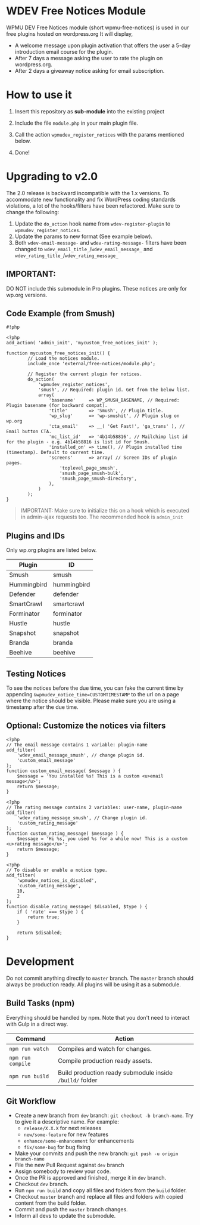 # WDEV Free Notices Module #

WPMU DEV Free Notices module (short wpmu-free-notices) is used in our free plugins hosted on wordpress.org
It will display,
* A welcome message upon plugin activation that offers the user a 5-day introduction email course for the plugin.
* After 7 days a message asking the user to rate the plugin on wordpress.org.
* After 2 days a giveaway notice asking for email subscription.

# How to use it #

1. Insert this repository as **sub-module** into the existing project

2. Include the file `module.php` in your main plugin file.

3. Call the action `wpmudev_register_notices` with the params mentioned below.

4. Done!


# Upgrading to v2.0

The 2.0 release is backward incompatible with the 1.x versions. To accommodate new functionality and fix WordPress coding standards violations, a lot of the hooks/filters have been refactored.
Make sure to change the following:

1. Update the `do_action` hook name from `wdev-register-plugin` to `wpmudev_register_notices`.
2. Update the params to new format (See example below).
3. Both `wdev-email-message-` and `wdev-rating-message-` filters have been changed to `wdev_email_title_`/`wdev_email_message_` and `wdev_rating_title_`/`wdev_rating_message_`

## IMPORTANT:

DO NOT include this submodule in Pro plugins. These notices are only for wp.org versions.


## Code Example (from Smush) ##

```
#!php

<?php
add_action( 'admin_init', 'mycustom_free_notices_init' );

function mycustom_free_notices_init() {
        // Load the notices module.
        include_once 'external/free-notices/module.php';
        
        // Register the current plugin for notices.
        do_action(
            'wpmudev_register_notices',
            'smush', // Required: plugin id. Get from the below list.
            array(
                'basename'     => WP_SMUSH_BASENAME, // Required: Plugin basename (for backward compat).
                'title'        => 'Smush', // Plugin title.
                'wp_slug'      => 'wp-smushit', // Plugin slug on wp.org
                'cta_email'    => __( 'Get Fast!', 'ga_trans' ), // Email button CTA.
                'mc_list_id'   => '4b14b58816', // Mailchimp list id for the plugin - e.g. 4b14b58816 is list id for Smush.
                'installed_on' => time(), // Plugin installed time (timestamp). Default to current time.
                'screens'      => array( // Screen IDs of plugin pages.
                    'toplevel_page_smush',
                    'smush_page_smush-bulk',
                    'smush_page_smush-directory',
                ),
            )
        );
}
```

> IMPORTANT: Make sure to initialize this on a hook which is executed in admin-ajax requests too. The recommended hook is `admin_init`


## Plugins and IDs
Only wp.org plugins are listed below.

| Plugin      | ID          |
|-------------|-------------|
| Smush       | smush       |
| Hummingbird | hummingbird |
| Defender    | defender    |
| SmartCrawl  | smartcrawl  |
| Forminator  | forminator  |
| Hustle      | hustle      |
| Snapshot    | snapshot    |
| Branda      | branda      |
| Beehive     | beehive     |


## Testing Notices

To see the notices before the due time, you can fake the current time by appending `&wpmudev_notice_time=CUSTOMTIMESTAMP` to the url on a page where the notice should be visible. Please make sure you are using a timestamp after the due time.

## Optional: Customize the notices via filters ##

```
<?php
// The email message contains 1 variable: plugin-name
add_filter(
    'wdev_email_message_smush', // change plugin id.
    'custom_email_message'
);
function custom_email_message( $message ) {
    $message = 'You installed %s! This is a custom <u>email message</u>';
    return $message;
}
```

```
<?php
// The rating message contains 2 variables: user-name, plugin-name
add_filter(
    'wdev_rating_message_smush', // Change plugin id.
    'custom_rating_message'
);
function custom_rating_message( $message ) {
    $message = 'Hi %s, you used %s for a while now! This is a custom <u>rating message</u>';
    return $message;
}
```

```
<?php
// To disable or enable a notice type.
add_filter(
    'wpmudev_notices_is_disabled',
    'custom_rating_message',
    10,
    2
);
function disable_rating_message( $disabled, $type ) {
    if ( 'rate' === $type ) {
        return true;
    }
    
    return $disabled;
}
```

# Development

Do not commit anything directly to `master` branch. The `master` branch should always be production ready. All plugins will be using it as a submodule.

## Build Tasks (npm)

Everything should be handled by npm. Note that you don't need to interact with Gulp in a direct way.

| Command              | Action                                                 |
|----------------------|--------------------------------------------------------|
| `npm run watch`      | Compiles and watch for changes.                        |
| `npm run compile`    | Compile production ready assets.                       |
| `npm run build`  | Build production ready submodule inside `/build/` folder |

## Git Workflow

- Create a new branch from `dev` branch: `git checkout -b branch-name`. Try to give it a descriptive name. For example:
    -   `release/X.X.X` for next releases
    -   `new/some-feature` for new features
    -   `enhance/some-enhancement` for enhancements
    -   `fix/some-bug` for bug fixing
- Make your commits and push the new branch: `git push -u origin branch-name`
- File the new Pull Request against `dev` branch
- Assign somebody to review your code.
- Once the PR is approved and finished, merge it in `dev` branch.
- Checkout `dev` branch.
- Run `npm run build` and copy all files and folders from the `build` folder.
- Checkout `master` branch and replace all files and folders with copied content from the build folder.
- Commit and push the `master` branch changes.
- Inform all devs to update the submodule.